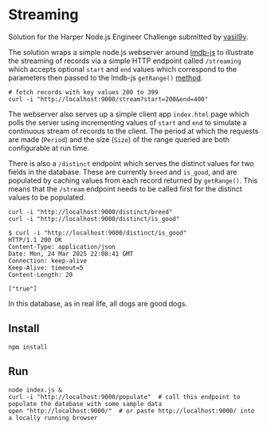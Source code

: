 # Streaming

Solution for the Harper Node.js Engineer Challenge submitted by [vasil9v](https://github.com/vasil9v).

The solution wraps a simple node.js webserver around [lmdb-js](https://github.com/kriszyp/lmdb-js) to illustrate the streaming of records via a simple HTTP endpoint called `/streaming` which accepts optional `start` and `end` values which correspond to the parameters then passed to the lmdb-js `getRange()` [method](https://github.com/kriszyp/lmdb-js?tab=readme-ov-file#dbgetrangeoptions-rangeoptions-iterable-key-value-buffer-).

```
# fetch records with key values 200 to 399
curl -i "http://localhost:9000/stream?start=200&end=400"
```

The webserver also serves up a simple client app `index.html` page which polls the server using incrementing values of `start` and `end` to simulate a continuous stream of records to the client. The period at which the requests are made (`Period`) and the size (`Size`) of the range queried are both configurable at run time.

There is also a `/distinct` endpoint which serves the distinct values for two fields in the database. These are currently `breed` and `is_good`, and are populated by caching values from each record returned by `getRange()`. This means that the `/stream` endpoint needs to be called first for the distinct values to be populated.

```
curl -i "http://localhost:9000/distinct/breed"
curl -i "http://localhost:9000/distinct/is_good"

$ curl -i "http://localhost:9000/distinct/is_good"
HTTP/1.1 200 OK
Content-Type: application/json
Date: Mon, 24 Mar 2025 22:08:41 GMT
Connection: keep-alive
Keep-Alive: timeout=5
Content-Length: 20

["true"]
```
In this database, as in real life, all dogs are good dogs.

## Install

```
npm install
```

## Run

```
node index.js &
curl -i "http://localhost:9000/populate"  # call this endpoint to populate the database with some sample data
open "http://localhost:9000/"  # or paste http://localhost:9000/ into a locally running browser
```
